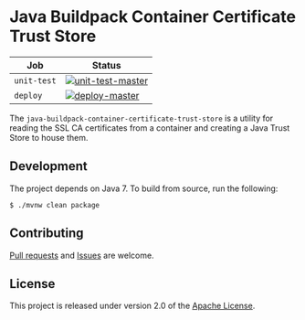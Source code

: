 # Java Buildpack Container Certificate Trust Store

| Job | Status
| --- | ------
| `unit-test` | [![unit-test-master](https://java-experience.ci.springapps.io/api/v1/teams/java-experience/pipelines/java-buildpack-container-certificate-trust-store/jobs/unit-test-master/badge)](https://java-experience.ci.springapps.io/teams/java-experience/pipelines/java-buildpack-container-certificate-trust-store/jobs/unit-test-master)
| `deploy` | [![deploy-master](https://java-experience.ci.springapps.io/api/v1/teams/java-experience/pipelines/java-buildpack-container-certificate-trust-store/jobs/deploy-master/badge)](https://java-experience.ci.springapps.io/teams/java-experience/pipelines/java-buildpack-container-certificate-trust-store/jobs/deploy-master)

The `java-buildpack-container-certificate-trust-store` is a utility for reading the SSL CA certificates from a container and creating a Java Trust Store to house them.

## Development
The project depends on Java 7.  To build from source, run the following:

```shell
$ ./mvnw clean package
```

## Contributing
[Pull requests][u] and [Issues][e] are welcome.

## License
This project is released under version 2.0 of the [Apache License][l].

[e]: https://github.com/cloudfoundry/java-buildpack-container-certificate-trust-store/issues
[l]: https://www.apache.org/licenses/LICENSE-2.0
[u]: https://help.github.com/articles/using-pull-requests
